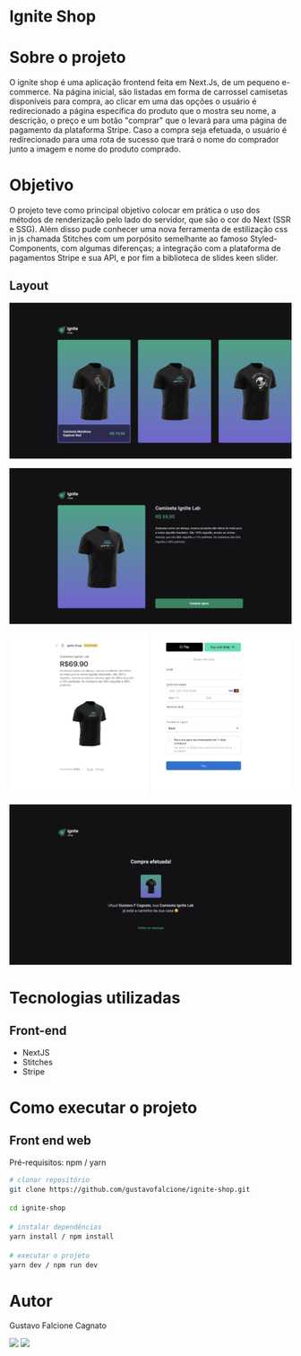 # Ignite Shop 

# Sobre o projeto

O ignite shop é uma aplicação frontend feita em Next.Js, de um pequeno e-commerce. Na página inicial, são listadas em forma de carrossel camisetas disponíveis para compra, ao clicar em uma das opções o usuário é redirecionado a página específica do produto que o mostra seu nome, a descrição, o preço e um botão "comprar" que o levará para uma página de pagamento da plataforma Stripe. Caso a compra seja efetuada, o usuário é redirecionado para uma rota de sucesso que trará o nome do comprador junto a imagem e nome do produto comprado.

# Objetivo

O projeto teve como principal objetivo colocar em prática o uso dos métodos de renderização pelo lado do servidor, que são o cor do Next (SSR e SSG).
Além disso pude conhecer uma nova ferramenta de estilização css in js chamada Stitches com um porpósito semelhante ao famoso Styled-Components, com algumas diferenças; a integração com a plataforma de pagamentos Stripe e sua API, e por fim a biblioteca de slides keen slider.

## Layout
![Web 1](https://github.com/gustavofalcione/ignite-shop/blob/main/assets/home-ignite-shop.png)

![Web 2](https://github.com/gustavofalcione/ignite-shop/blob/main/assets/product-page.png)

![Web 3](https://github.com/gustavofalcione/ignite-shop/blob/main/assets/stripe-plataform.png)

![Web 4](https://github.com/gustavofalcione/ignite-shop/blob/main/assets/success-page.png)

# Tecnologias utilizadas

## Front-end
- NextJS
- Stitches 
- Stripe 

# Como executar o projeto

## Front end web
Pré-requisitos: npm / yarn

```bash
# clonar repositório
git clone https://github.com/gustavofalcione/ignite-shop.git

cd ignite-shop

# instalar dependências
yarn install / npm install

# executar o projeto
yarn dev / npm run dev
```
# Autor

Gustavo Falcione Cagnato

<div> 
  <a href="mailto:falcionegustavo@gmail.com"><img src="https://img.shields.io/badge/-Gmail-%23333?style=for-the-badge&logo=gmail&logoColor=white" target="_blank"></a>
  <a href="https://www.linkedin.com/in/gustavo-falcione-cagnato" target="_blank"><img src="https://img.shields.io/badge/-LinkedIn-%230077B5?style=for-the-badge&logo=linkedin&logoColor=white" target="_blank"></a>
</div>
